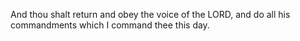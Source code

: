 And thou shalt return and obey the voice of the LORD, and do all his commandments which I command thee this day.
